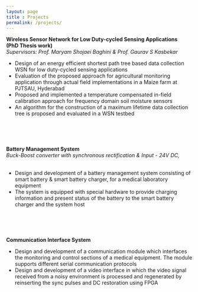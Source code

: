```yaml
---
layout: page
title : Projects
permalink: /projects/
---
```


<div class="manual-post">
<p>  <div class="manual-content">
<exp>
  <div id="exp-text">
   <a style="font-weight: bolder;" >Wireless Sensor Network for Low Duty-cycled Sensing Applications<br>(PhD Thesis work) </a> <br>
<i> Supervisors: Prof. Maryam Shojaei Baghini & Prof. Gaurav S Kasbekar</i>  
</div>
<div class="manual-content">
<exp>
  <div id="exp-text">
   <ul>
    <li>Design of an energy efficient shortest path tree based data collection WSN for low duty-cycled sensing applications</li>
    <li>Evaluation of the proposed approach for agricultural monitoring application through actual field implementations in a Maize farm at PJTSAU, Hyderabad</li>
    <li>Proposed and implemented a temperature compensated in-field calibration approach for frequency domain soil moisture sensors </li>
    <li>An algorithm for the construction of a maximum lifetime data collection tree is proposed and evaluated in a WSN testbed </li>    
</ul>
 </div>
<!---<div id="exp-logo"><img src="/assets/img/iiitk.jpg"></div> --->
</exp>
</div>
<br>
<br>
<br>
<!-- --------------------------------------------------->
<p>
<div class="manual-content">
<exp>
 <div id="exp-text">
<a  style="font-weight: bolder;"> Battery Management System </a> <br>
<i> Buck-Boost converter with synchronous rectification & Input - 24V DC,</i>
<br>
<br>
    <ul>
    <li> Design and development of a battery management system consisting of smart battery & smart battery charger, for a medical laboratory equipment</li>
    <li> The system is equipped with special hardware to provide charging information and present status of the battery to the smart battery charger and the system host </li>
    </ul>
</div>
<!--- <div id="exp-logo"><img src="/assets/img/iitb.png"></div>  --->
</exp>
</div><br>
<br>
<br>
</p>
<!-- --------------------------------------------------->
<p>
<div class="manual-content">
<exp>
 <div id="exp-text">
<a  style="font-weight: bolder;"> Communication Interface System </a> <br>
    <ul>
    <li> Design and development of a communication module which interfaces the monitoring and control sections of a medical equipment. The module supports different serial communication protocols</li>
    <li> Design and development of a video interface in which the video signal received from a noisy environment is processed and regenerated by reinserting the sync pulses and DC restoration using FPGA </li>
    </ul>
</div>
<!--- <div id="exp-logo"><img src="/assets/img/iitb.png"></div>  --->
</exp>
</div><br>
<br>
<br>
</p>
<!-- --------------------------------------------------->



